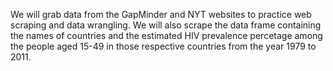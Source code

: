 We will grab data from the GapMinder and NYT websites to practice web scraping and data wrangling. We will also scrape the data frame containing the names of countries and the estimated HIV prevalence percetage among the people aged 15-49 in those respective countries from the year 1979 to 2011. 
